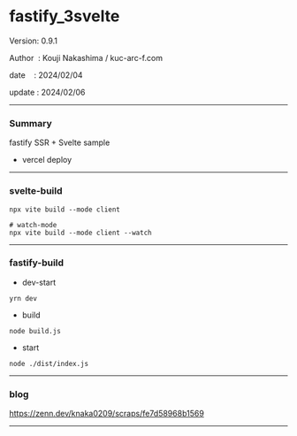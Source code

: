 ﻿# fastify_3svelte

 Version: 0.9.1

 Author  : Kouji Nakashima / kuc-arc-f.com

 date    : 2024/02/04

 update  : 2024/02/06 

***
### Summary

fastify SSR + Svelte sample

* vercel deploy

***
### svelte-build

```
npx vite build --mode client

# watch-mode
npx vite build --mode client --watch
```
***
### fastify-build

* dev-start

```
yrn dev
```

* build
```
node build.js
```
* start
```
node ./dist/index.js
```
***
### blog 

https://zenn.dev/knaka0209/scraps/fe7d58968b1569

***

